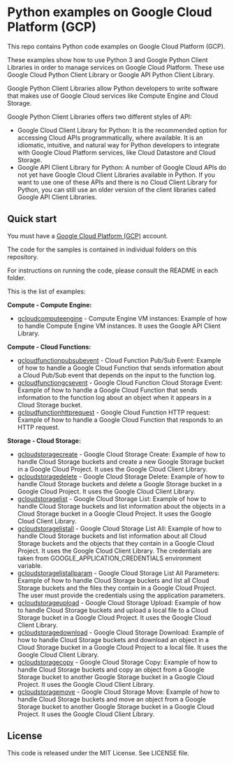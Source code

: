 # Python examples on Google Cloud Platform (GCP)

This repo contains Python code examples on Google Cloud Platform (GCP).

These examples show how to use Python 3 and Google Python Client Libraries in order to manage services on Google Cloud Platform. These use Google Cloud Python Client Library or Google API Python Client Library.

Google Python Client Libraries allow Python developers to write software that makes use of Google Cloud services like Compute Engine and Cloud Storage.

Google Python Client Libraries offers two different styles of API:

* Google Cloud Client Library for Python: It is the recommended option for accessing Cloud APIs programmatically, where available. It is an idiomatic, intuitive, and natural way for Python developers to integrate with Google Cloud Platform services, like Cloud Datastore and Cloud Storage.
* Google API Client Library for Python: A number of Google Cloud APIs do not yet have Google Cloud Client Libraries available in Python. If you want to use one of these APIs and there is no Cloud Client Library for Python, you can still use an older version of the client libraries called Google API Client Libraries.

## Quick start

You must have a [Google Cloud Platform (GCP)](http://cloud.google.com/) account.

The code for the samples is contained in individual folders on this repository.

For instructions on running the code, please consult the README in each folder.

This is the list of examples:

**Compute - Compute Engine:**

* [gcloudcomputeengine](/gcloudcomputeengine) - Compute Engine VM instances: Example of how to handle Compute Engine VM instances. It uses the Google API Client Library.

**Compute - Cloud Functions:**

* [gcloudfunctionpubsubevent](/gcloudfunctionpubsubevent) - Cloud Function Pub/Sub Event: Example of how to handle a Google Cloud Function that sends information about a Cloud Pub/Sub event that depends on the input to the function log.
* [gcloudfunctiongcsevent](/gcloudfunctiongcsevent) - Google Cloud Function Cloud Storage Event: Example of how to handle a Google Cloud Function that sends information to the function log about an object when it appears in a Cloud Storage bucket.
* [gcloudfunctionhttprequest](/gcloudfunctionhttprequest) - Google Cloud Function HTTP request: Example of how to handle a Google Cloud Function that responds to an HTTP request.

**Storage - Cloud Storage:**

* [gcloudstoragecreate](/gcloudstoragecreate) - Google Cloud Storage Create: Example of how to handle Cloud Storage buckets and create a new Google Storage bucket in a Google Cloud Project. It uses the Google Cloud Client Library.
* [gcloudstoragedelete](/gcloudstoragedelete) - Google Cloud Storage Delete: Example of how to handle Cloud Storage buckets and delete a Google Storage bucket in a Google Cloud Project. It uses the Google Cloud Client Library.
* [gcloudstoragelist](/gcloudstoragelist) - Google Cloud Storage List: Example of how to handle Cloud Storage buckets and list information about the objects in a Cloud Storage bucket in a Google Cloud Project. It uses the Google Cloud Client Library.
* [gcloudstoragelistall](/gcloudstoragelistall) - Google Cloud Storage List All: Example of how to handle Cloud Storage buckets and list information about all Cloud Storage buckets and the objects that they contain in a Google Cloud Project. It uses the Google Cloud Client Library. The credentials are taken from GOOGLE_APPLICATION_CREDENTIALS environment variable.
* [gcloudstoragelistallparam](/gcloudstoragelistallparam) - Google Cloud Storage List All Parameters: Example of how to handle Cloud Storage buckets and list all Cloud Storage buckets and the files they contain in a Google Cloud Project. The user must provide the credentials using the application parameters.
* [gcloudstorageupload](/gcloudstorageupload) - Google Cloud Storage Upload: Example of how to handle Cloud Storage buckets and upload a local file to a Cloud Storage bucket in a Google Cloud Project. It uses the Google Cloud Client Library.
* [gcloudstoragedownload](/gcloudstoragedownload) - Google Cloud Storage Download: Example of how to handle Cloud Storage buckets and download an object in a Cloud Storage bucket in a Google Cloud Project to a local file. It uses the Google Cloud Client Library.
* [gcloudstoragecopy](/gcloudstoragecopy) - Google Cloud Storage Copy: Example of how to handle Cloud Storage buckets and copy an object from a Google Storage bucket to another Google Storage bucket in a Google Cloud Project. It uses the Google Cloud Client Library.
* [gcloudstoragemove](/gcloudstoragemove) - Google Cloud Storage Move: Example of how to handle Cloud Storage buckets and move an object from a Google Storage bucket to another Google Storage bucket in a Google Cloud Project. It uses the Google Cloud Client Library.

## License

This code is released under the MIT License. See LICENSE file.
